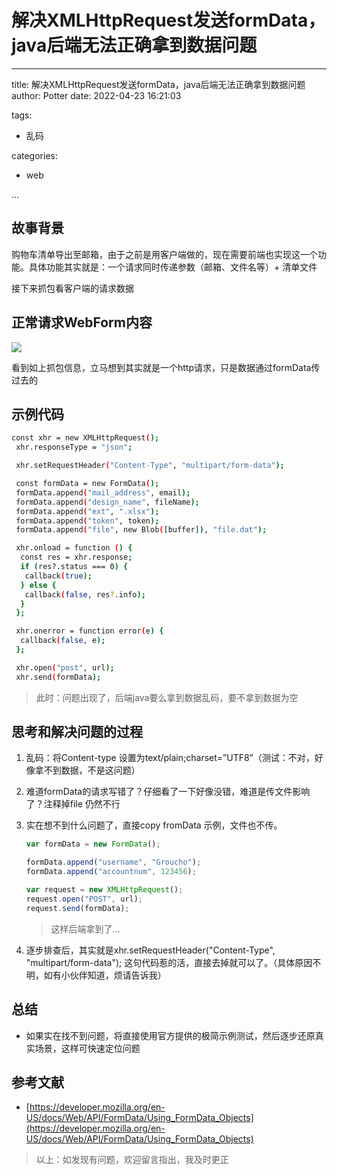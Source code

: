 # 解决XMLHttpRequest发送formData，java后端无法正确拿到数据问题

---

title: 解决XMLHttpRequest发送formData，java后端无法正确拿到数据问题
author: Potter
date: 2022-04-23 16:21:03

tags:

- 乱码

categories:

- web

...

## 故事背景

购物车清单导出至邮箱，由于之前是用客户端做的，现在需要前端也实现这一个功能。具体功能其实就是：一个请求同时传递参数（邮箱、文件名等）+ 清单文件

接下来抓包看客户端的请求数据

## 正常请求WebForm内容

![](https://cdn.jsdelivr.net/gh/yxw007/BlogPicBed@master//img/20240108161310.png)

看到如上抓包信息，立马想到其实就是一个http请求，只是数据通过formData传过去的

## 示例代码

```bash
const xhr = new XMLHttpRequest();
 xhr.responseType = "json";

 xhr.setRequestHeader("Content-Type", "multipart/form-data");

 const formData = new FormData();
 formData.append("mail_address", email);
 formData.append("design_name", fileName);
 formData.append("ext", ".xlsx");
 formData.append("token", token);
 formData.append("file", new Blob([buffer]), "file.dat");

 xhr.onload = function () {
  const res = xhr.response;
  if (res?.status === 0) {
   callback(true);
  } else {
   callback(false, res?.info);
  }
 };

 xhr.onerror = function error(e) {
  callback(false, e);
 };

 xhr.open("post", url);
 xhr.send(formData);
```

> 此时：问题出现了，后端java要么拿到数据乱码，要不拿到数据为空
>

## 思考和解决问题的过程

1. 乱码：将Content-type 设置为text/plain;charset=”UTF8”（测试：不对，好像拿不到数据，不是这问题）
2. 难道formData的请求写错了？仔细看了一下好像没错，难道是传文件影响了？注释掉file 仍然不行
3. 实在想不到什么问题了，直接copy fromData 示例，文件也不传。

    ```jsx
    var formData = new FormData();
    
    formData.append("username", "Groucho");
    formData.append("accountnum", 123456);
    
    var request = new XMLHttpRequest();
    request.open("POST", url);
    request.send(formData);
    ```

    > 这样后端拿到了...
    >
4. 逐步排查后，其实就是xhr.setRequestHeader("Content-Type", "multipart/form-data"); 这句代码惹的活，直接去掉就可以了。（具体原因不明，如有小伙伴知道，烦请告诉我）

## 总结

- 如果实在找不到问题，将直接使用官方提供的极简示例测试，然后逐步还原真实场景，这样可快速定位问题

## 参考文献

- [https://developer.mozilla.org/en-US/docs/Web/API/FormData/Using_FormData_Objects](https://developer.mozilla.org/en-US/docs/Web/API/FormData/Using_FormData_Objects)

> 以上：如发现有问题，欢迎留言指出，我及时更正
>
